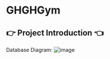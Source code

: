 # GHGHGym
## :point_right: Project Introduction :point_left:

Database Diagram:
![image](https://user-images.githubusercontent.com/86330813/206267005-245e5527-d86c-47d4-9e3e-995201ff642c.png)
